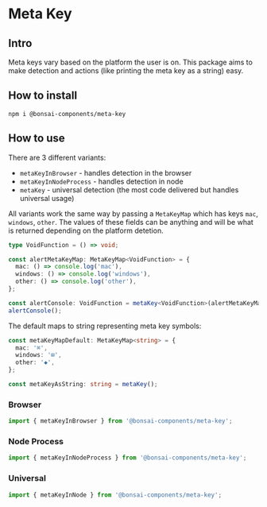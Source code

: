 # Meta Key

## Intro

Meta keys vary based on the platform the user is on. This package aims to
make detection and actions (like printing the meta key as a string) easy.

## How to install

```
npm i @bonsai-components/meta-key
```

## How to use

There are 3 different variants:

- `metaKeyInBrowser` - handles detection in the browser
- `metaKeyInNodeProcess` - handles detection in node
- `metaKey` - universal detection (the most code delivered but handles universal usage)

All variants work the same way by passing a `MetaKeyMap` which has keys `mac`, `windows`, `other`. The values of these fields can be anything and will be what is returned
depending on the platform detetion.

```ts
type VoidFunction = () => void;

const alertMetaKeyMap: MetaKeyMap<VoidFunction> = {
  mac: () => console.log('mac'),
  windows: () => console.log('windows'),
  other: () => console.log('other'),
};

const alertConsole: VoidFunction = metaKey<VoidFunction>(alertMetaKeyMap);
alertConsole();
```

The default maps to string representing meta key symbols:

```ts
const metaKeyMapDefault: MetaKeyMap<string> = {
  mac: '⌘',
  windows: '⊞',
  other: '◆',
};

const metaKeyAsString: string = metaKey();
```

### Browser

```ts
import { metaKeyInBrowser } from '@bonsai-components/meta-key';
```

### Node Process

```ts
import { metaKeyInNodeProcess } from '@bonsai-components/meta-key';
```

### Universal

```ts
import { metaKeyInNode } from '@bonsai-components/meta-key';
```
